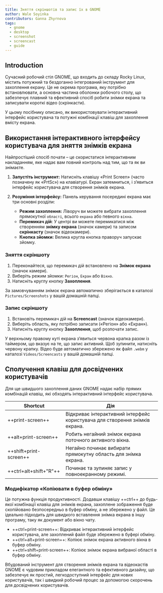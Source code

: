 ```yaml
---
title: Зняття скріншотів та запис їх в GNOME
author: Wale Soyinka
contributors: Ganna Zhyrnova
tags:
  - gnome
  - desktop
  - screenshot
  - screencast
  - guide
---
```


## Introduction

Сучасний робочий стіл GNOME, що входить до складу Rocky Linux, містить потужний та бездоганно інтегрований інструмент для захоплення екрану. Це не окрема програма, яку потрібно встановлювати, а основна частина оболонки робочого столу, що забезпечує плавний та ефективний спосіб робити знімки екрана та записувати короткі відео (скрінкасти).

У цьому посібнику описано, як використовувати інтерактивний інтерфейс користувача та потужні комбінації клавіш для захоплення вмісту екрана.

## Використання інтерактивного інтерфейсу користувача для зняття знімків екрана

Найпростіший спосіб почати – це скористатися інтерактивним накладанням, яке надає вам повний контроль над тим, що та як ви знімаєте.

1. **Запустіть інструмент:** Натисніть клавішу «Print Screen» (часто позначену як «PrtSc») на клавіатурі. Екран затемниться, і з’явиться інтерфейс користувача для створення знімків екрана.

2. **Розуміння інтерфейсу:** Панель керування посередині екрана має три основні розділи:
   - **Режим захоплення:** Ліворуч ви можете вибрати захоплення прямокутної `області`, всього `екрана` або певного `вікна`.
   - **Перемикач дій**: У центрі ви можете перемикатися між створенням **знімку екрана** (значок камери) та записом **скрінкасту** (значок відеокамери).
   - **Кнопка зйомки:** Велика кругла кнопка праворуч запускає зйомку.

### Зняття скріншоту

1. Переконайтеся, що перемикач дій встановлено на **Знімок екрана** (значок камери).
2. Виберіть режим зйомки: `Регіон`, `Екран` або `Вікно`.
3. Натисніть круглу кнопку **Захоплення**.

За замовчуванням знімок екрана автоматично зберігається в каталозі `Pictures/Screenshots` у вашій домашній папці.

### Запис скріншоту

1. Встановіть перемикач дій на **Screencast** (значок відеокамери).
2. Виберіть область, яку потрібно записати («Регіон» або «Екран»).
3. Натисніть круглу кнопку **Захоплення**, щоб розпочати запис.

У верхньому правому куті екрана з’явиться червона крапка разом із таймером, що вказує на те, що запис активний. Щоб зупинити, натисніть червону крапку. Відео буде автоматично збережено як файл `.webm` у каталозі `Videos/Screencasts` у вашій домашній папці.

## Сполучення клавіш для досвідчених користувачів

Для ще швидшого захоплення даних GNOME надає набір прямих комбінацій клавіш, які обходять інтерактивний інтерфейс користувача.

| Shortcut               | Дія                                                                                         |
| ---------------------- | ------------------------------------------------------------------------------------------- |
| ++print-screen++       | Відкриває інтерактивний інтерфейс користувача для створення знімків екрана. |
| ++alt+print-screen++   | Робить негайний знімок екрана поточного активного вікна.                    |
| ++shift+print-screen++ | Негайно починає вибирати прямокутну область для знімка екрана.              |
| ++ctrl+alt+shift+"R"++ | Починає та зупиняє запис у повноекранному режимі.                           |

### Модифікатор «Копіювати в буфер обміну»

Це потужна функція продуктивності. Додавши клавішу ++ctrl++ до будь-якої комбінації клавіш для знімків екрана, захоплене зображення буде скопійовано безпосередньо в буфер обміну, а не збережено у файл. Це ідеально підходить для швидкого вставлення знімка екрана в іншу програму, таку як документ або вікно чату.

- \++ctrl+print-screen++: Відкриває інтерактивний інтерфейс користувача, але захоплений файл буде збережено в буфері обміну.
- \++ctrl+alt+print-screen++: Копіює знімок екрана активного вікна в буфер обміну.
- \++ctrl+shift+print-screen++: Копіює знімок екрана вибраної області в буфер обміну.

Вбудований інструмент для створення знімків екрана та відеокастів GNOME є чудовим прикладом елегантного та ефективного дизайну, що забезпечує як простий, легкодоступний інтерфейс для нових користувачів, так і швидкий робочий процес за допомогою скорочень для досвідчених користувачів.
